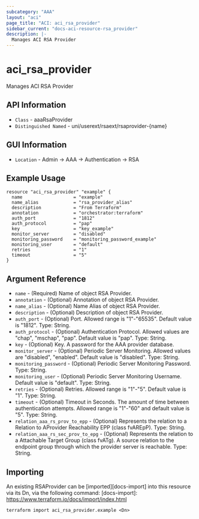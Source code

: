 ```yaml
---
subcategory: "AAA"
layout: "aci"
page_title: "ACI: aci_rsa_provider"
sidebar_current: "docs-aci-resource-rsa_provider"
description: |-
  Manages ACI RSA Provider
---
```


# aci_rsa_provider #

Manages ACI RSA Provider

## API Information ##

* `Class` - aaaRsaProvider
* `Distinguished Named` - uni/userext/rsaext/rsaprovider-{name}

## GUI Information ##

* `Location` - Admin -> AAA -> Authentication -> RSA  


## Example Usage ##

```hcl
resource "aci_rsa_provider" "example" {
  name                   = "example"
  name_alias             = "rsa_provider_alias"
  description            = "From Terraform"
  annotation             = "orchestrator:terraform"
  auth_port              = "1812"
  auth_protocol          = "pap"
  key                    = "key_example"
  monitor_server         = "disabled"
  monitoring_password    = "monitoring_password_example"
  monitoring_user        = "default"
  retries                = "1"
  timeout                = "5"
}
```

## Argument Reference ##


* `name` - (Required) Name of object RSA Provider.
* `annotation` - (Optional) Annotation of object RSA Provider.
* `name_alias` - (Optional) Name Alias of object RSA Provider.
* `description` - (Optional) Description of object RSA Provider.
* `auth_port` - (Optional) Port. Allowed range is "1"-"65535". Default value is "1812". Type: String.
* `auth_protocol` - (Optional) Authentication Protocol. Allowed values are "chap", "mschap", "pap". Default value is "pap". Type: String.
* `key` - (Optional) Key. A password for the AAA provider database.
* `monitor_server` - (Optional) Periodic Server Monitoring. Allowed values are "disabled", "enabled". Default value is "disabled". Type: String.
* `monitoring_password` - (Optional) Periodic Server Monitoring Password. Type: String.
* `monitoring_user` - (Optional) Periodic Server Monitoring Username. Default value is "default". Type: String.
* `retries` - (Optional) Retries. Allowed range is "1"-"5". Default value is "1". Type: String.
* `timeout` - (Optional) Timeout in Seconds. The amount of time between authentication attempts. Allowed range is "1"-"60" and default value is "5". Type: String.
* `relation_aaa_rs_prov_to_epp` - (Optional) Represents the relation to a Relation to AProvider Reachability EPP (class fvAREpP). Type: String.
* `relation_aaa_rs_sec_prov_to_epg` - (Optional) Represents the relation to a Attachable Target Group (class fvATg). A source relation to the endpoint group through which the provider server is reachable. Type: String.



## Importing ##

An existing RSAProvider can be [imported][docs-import] into this resource via its Dn, via the following command:
[docs-import]: https://www.terraform.io/docs/import/index.html


```
terraform import aci_rsa_provider.example <Dn>
```